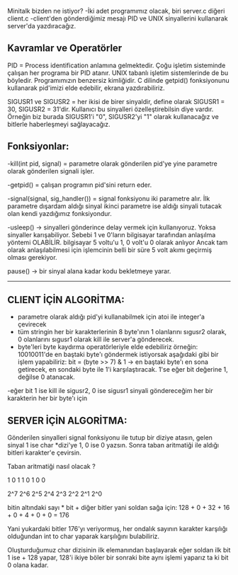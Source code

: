 Minitalk bizden ne istiyor? 
-İki adet programımız olacak, biri server.c diğeri client.c
-client'den gönderdiğimiz mesajı PID ve UNIX sinyallerini kullanarak server'da yazdıracağız.

Kavramlar ve Operatörler
-----------------
PID = Process identification anlamına gelmektedir. Çoğu işletim sisteminde çalışan her programa bir PID atanır. UNIX tabanlı işletim sistemlerinde de bu böyledir. Programımızın benzersiz kimliğidir. C dilinde getpid() fonksiyonunu kullanarak pid'imizi elde edebilir, ekrana yazdırabiliriz.

SIGUSR1 ve SIGUSR2 = her ikisi de birer sinyaldir, define olarak SIGUSR1 = 30, SIGUSR2 = 31'dir. Kullanıcı bu sinyalleri özelleştirebilsin diye vardır. Örneğin biz burada SIGUSR1'i "0", SIGUSR2'yi "1" olarak kullanacağız ve bitlerle haberleşmeyi sağlayacağız.

Fonksiyonlar:
-----------------
-kill(int pid, signal) = parametre olarak gönderilen pid'ye yine parametre olarak gönderilen signali işler.

-getpid() = çalışan programın pid'sini return eder.

-signal(signal, sig_handler()) = signal fonksiyonu iki parametre alır. İlk parametre dışardam aldığı sinyal ikinci parametre ise aldığı sinyali tutacak olan kendi yazdığımız fonksiyondur.

-usleep() -> sinyalleri gönderince delay vermek için kullanıyoruz. Yoksa sinyaller karışabiliyor. Sebebi 1 ve 0'ların bilgisayar tarafından anlaşılma yöntemi OLABİLİR. bilgisayar 5 voltu'u 1, 0 volt'u 0 olarak anlıyor Ancak tam olarak anlaşılabilmesi için işlemcinin belli bir süre 5 volt akımı geçirmiş olması gerekiyor. 

pause() -> bir sinyal alana kadar kodu bekletmeye yarar.

***************

CLIENT İÇİN ALGORİTMA:
-----------------------------------
- parametre olarak aldığı pid'yi kullanabilmek için atoi ile integer'a çevirecek
- tüm stringin her bir karakterlerinin 8 byte'ının 1 olanlarını sıgusr2 olarak, 0 olanlarını sıgusr1 olarak kill ile server'a gönderecek.
- byte'leri byte kaydırma operatörleriyle elde edebiliriz örneğin:
     10010011'de en baştaki byte'ı göndermek istiyorsak aşağıdaki gibi bir           işlem yapabiliriz: 
bit = (byte >> 7) & 1 -> en baştaki byte'ı en sona getirecek, en sondaki byte ile 1'i karşılaştıracak. 1'se eğer bit değerine 1, değilse 0 atanacak.

-eğer bit 1 ise kill ile sigusr2, 0 ise sigusr1 sinyali göndereceğim her bir karakterin her bir byte'ı için


SERVER İÇİN ALGORİTMA:
------------------------------------
Gönderilen sinyalleri signal fonksiyonu ile tutup bir diziye atasın, gelen sinyal 1 ise char *dizi'ye  1, 0 ise 0 yazsın. Sonra taban aritmatiği ile aldığı bitleri karakter'e çevirsin. 

Taban aritmatiği nasıl olacak ?

1        0        1         1          0        1          0          0

2^7      2^6      2^5       2^4        2^3      2^2       2^1        2^0

bitin altındaki sayı * bit + diğer bitler yani soldan sağa için:
128 + 0 + 32 + 16 + 0 + 4 + 0 + 0 = 176

Yani yukardaki bitler 176'yı veriyormuş, her ondalık sayının karakter karşılığı olduğundan int to char yaparak karşılığını bulabiliriz.

Oluşturduğumuz char dizisinin ilk elemanından başlayarak eğer soldan ilk bit 1 ise + 128 yapar, 128'i ikiye böler bir sonraki bite aynı işlemi yaparız ta ki bit 0 olana kadar.
